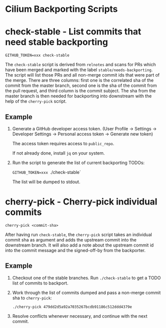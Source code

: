 Cilium Backporting Scripts
==========================

# check-stable - List commits that need stable backporting

`GITHUB_TOKEN=xxx check-stable`

The `check-stable` script is derived from `relnotes` and scans for PRs which
have been merged and marked with the label `stable/needs-backporting`. The
script will list those PRs and all non-merge commit ids that were part of the
merge. There are three columns: first one is the correlated sha of the commit
from the master branch, second one is the sha of the commit from the pull
request, and third column is the commit subject. The sha from the master
branch is then needed for backporting into downstream with the help of the
`cherry-pick` script.

## Example

1. Generate a GitHub developer access token. (User Profile -> Settings ->
   Developer Settings -> Personal access token -> Generate new token)

   The access token requires access to `public_repo`.

   If not already done, install `jq` on your system.

2. Run the script to generate the list of current backporting TODOs:

   `GITHUB_TOKEN=xxx `./check-stable`

   The list will be dumped to stdout.

# cherry-pick - Cherry-pick individual commits

`cherry-pick <commit-sha>`

After having run `check-stable`, the `cherry-pick` script takes an individual
commit sha as argument and adds the upstream commit into the downstream branch.
It will also add a note about the upstream commit id into the commit message
and the signed-off-by from the backporter.

## Example

1. Checkout one of the stable branches. Run `./check-stable` to get a TODO
   list of commits to backport.

2. Work through the list of commits dumped and pass a non-merge commit sha
   to `cherry-pick`:

   `./cherry-pick 479dd2d5a92a7035267bcdb91186c512ddd4379e`

3. Resolve conflicts whenever necessary, and continue with the next commit.
